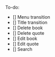 To-do:

- [] Menu transition
- [] Title transition
- [] Delete book
- [] Delete quote
- [] Edit book
- [] Edit quote
- [] Search

